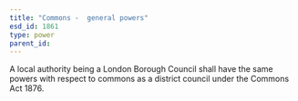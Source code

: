 ```yaml
---
title: "Commons -  general powers"
esd_id: 1861
type: power
parent_id:  
---
```


A local authority being a London Borough Council shall have the same powers with respect to commons as a district council under the Commons Act 1876.

